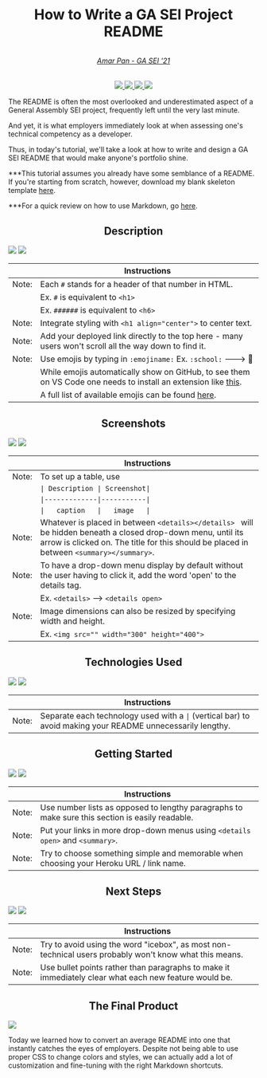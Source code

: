# <h1 align="center">How to Write a GA SEI Project README</h1>
<!-- ###### <h6 align="center">by</h6> -->
###### <h6 align="center"> [Amar Pan - GA SEI '21](https://www.linkedin.com/in/amarpan/)</h6>
<div align="center">
 <a href="https://amarpan.github.io" target="_blank">
    <img src="https://img.shields.io/badge/-Portfolio:_amarpan.github.io-darkgreen?style=flat&logo=medium"
 </a>
    
 <a href="https://www.linkedin.com/in/amarpan/" target="_blank">
      <img src="https://img.shields.io/badge/-linkedin.com/in/amarpan-blue?style=flat&logo=Linkedin&logoColor=white">
 </a> 
    
 <a href="mailto:amar.panjwani@gmail.com" target="_blank">
    <img src="https://img.shields.io/badge/-amar.panjwani@gmail.com-c14438?style=flat&logo=Gmail&logoColor=white">
 </a>
    
 <a href="https://medium.com/@amarpan">
    <img src="https://img.shields.io/badge/-medium.com/@amarpan-black?style=flat&logo=medium">
 </a>
</div>

The README is often the most overlooked and underestimated aspect of a General Assembly SEI project, frequently left until the very last minute. 

And yet, it is what employers immediately look at when assessing one's technical competency as a developer.

Thus, in today's tutorial, we'll take a look at how to write and design a GA SEI README that would make anyone's portfolio shine. 


***This tutorial assumes you already have some semblance of a README. If you're starting from scratch, however, download my blank skeleton template [here](https://github.com/amarpan/blank-README-template/blob/main/README.md).    

***For a quick review on how to use Markdown, go [here](https://www.markdowntutorial.com/).

## <h2  align="center">Description</h2>
 <img src="./images/BAD-DESCRIPTION.png">    
 
 <img src="./images/GOOD-DESCRIPTION.png">
 
|            | Instructions |
|------------|--------------|
| Note:      | Each `#` stands for a header of that number in HTML. | 
|            | Ex. `#` is equivalent to `<h1>` |
|            | Ex. `######` is equivalent to `<h6>`|
| Note:      | Integrate styling with `<h1 align="center">` to center text. |
| Note:      | Add your deployed link directly to the top here - many users won't scroll all the way down to find it.
| Note:      | Use emojis by typing in `:emojiname:` Ex. `:school:` ---> :school:
|         | While emojis automatically show on GitHub, to see them on VS Code one needs to install an extension like [this](https://marketplace.visualstudio.com/items?itemName=bierner.markdown-emoji).
|            | A full list of available emojis can be found [here](https://github.com/ikatyang/emoji-cheat-sheet/blob/master/README.md).

## <h2  align="center">Screenshots</h2>
 <img src="./images/BAD-SCREENSHOTS.png">    
 <img src="./images/GOOD-SCREENSHOTS.png">

|            | Instructions |
|------------|--------------|
| Note:      | To set up a  table, use |
|            | `\| Description \| Screenshot\|` |
|            |`\|-------------\|-----------\|`|
|            |`\|   caption   \|   image   \|`|
| Note:      | Whatever is placed in between `<details></details> ` will be hidden beneath a closed drop-down menu, until its arrow is clicked on. The title for this should be placed in between `<summary></summary>`. 
| Note:      | To have a drop-down menu display by default without the user having to click it, add the word 'open' to the details tag.
|            |Ex. `<details>`  -->  `<details open>` 
| Note:      |Image dimensions can also be resized by specifying width and height.| 
|            |Ex. `<img src="" width="300" height="400">`| 

## <h2  align="center">Technologies Used</h2>
 <img src="./images/BAD-TECHNOLOGIES-USED.png">    
 <img src="./images/GOOD-TECHNOLOGIES-USED.png">    

|            | Instructions |
|------------|--------------|
| Note:      | Separate each technology used with a `\|` (vertical bar) to avoid making your README unnecessarily lengthy.

## <h2  align="center">Getting Started</h2>
 <img src="./images/BAD-GETTING-STARTED.png">    
 <img src="./images/GOOD-GETTING-STARTED.png">    

|            | Instructions |
|------------|--------------|
| Note:      | Use number lists as opposed to lengthy paragraphs to make sure this section is easily readable.
| Note:      | Put your links in more drop-down menus using `<details open>` and `<summary>`.
| Note:      | Try to choose something simple and memorable when choosing your Heroku URL / link name.

## <h2  align="center">Next Steps</h2>
 <img src="./images/BAD-NEXT-STEPS.png">    
 <img src="./images/GOOD-NEXT-STEPS.png">    

|            | Instructions |
|------------|--------------|
| Note:      | Try to avoid using the word "icebox", as most non-technical users probably won't know what this means.
| Note:      | Use bullet points rather than paragraphs to make it immediately clear what each new feature would be.

## <h2  align="center">The Final Product</h2>
 <img src="./images/GOOD-FULL-README.png">    
 
Today we learned how to convert an average README into one that instantly catches the eyes of employers. Despite not being able to use proper CSS to change colors and styles, we can actually add a lot of customization and fine-tuning with the right Markdown shortcuts. 
